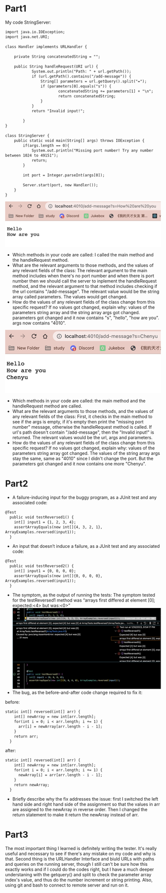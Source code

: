 # Part1
My code StringServer:
```
import java.io.IOException;
import java.net.URI;

class Handler implements URLHandler {

    private String concatenatedString = "";

    public String handleRequest(URI url) {
            System.out.println("Path: " + url.getPath());
            if (url.getPath().contains("/add-message")) {
                String[] parameters = url.getQuery().split("=");
                if (parameters[0].equals("s")) {
                        concatenatedString += parameters[1] + "\n";
                        return concatenatedString;
                }
            }
            return "Invalid input!";

        }
}

class StringServer {
    public static void main(String[] args) throws IOException {
        if(args.length == 0){
            System.out.println("Missing port number! Try any number between 1024 to 49151");
            return;
        }

        int port = Integer.parseInt(args[0]);

        Server.start(port, new Handler());
    }
}
```

![Image](lab2-1.png)
* Which methods in your code are called: I called the main method and the handleRequest method.
* What are the relevant arguments to those methods, and the values of any relevant fields of the class: The relevant argument to the main method includes when there's no port number and when there is port number then we should call the server to inplement the handleRequest method, and the relevant argument to that method includes checking if the url contains "/add-message". The relevant value would be the string array called parameters. The values would get changed.
* How do the values of any relevant fields of the class change from this specific request? If no values got changed, explain why: values of the parameters string array and the string array args got changed. parameters got changed and it now contains "s", "hello", "how are you". args now contains "4010".

![Image](lab2-2.png)
* Which methods in your code are called: the main method and the handleRequest method are called.
* What are the relevant arguments to those methods, and the values of any relevant fields of the class: First, it checks in the main method to see if the args is empty, if it's empty then print the "missing port number" message, otherwise the handleRequest method is called. If url's path doesn't contain "/add-message", then the "Invalid input!" is returned. The relevant values would be the url, args and parameters.
* How do the values of any relevant fields of the class change from this specific request? If no values got changed, explain why: values of the parameters string array got changed. The values of the string array args stay the same, same as "4010" since I didn't change the port. But the parameters got changed and it now contains one more "Chenyu".

# Part2
* A failure-inducing input for the buggy program, as a JUnit test and any associated code:
```
@Test
  public void testReversed1() {
    int[] input1 = {1, 2, 3, 4};
    assertArrayEquals(new int[]{4, 3, 2, 1}, ArrayExamples.reversed(input1));
  }
```
* An input that doesn’t induce a failure, as a JUnit test and any associated code:
```
@Test
  public void testReversed2() {
    int[] input1 = {0, 0, 0, 0};
    assertArrayEquals(new int[]{0, 0, 0, 0}, ArrayExamples.reversed(input1));
  }
```
* The symptom, as the output of running the tests: The symptom tested for the testReversed1 method was “arrays first differed at element [0]; expected:<4> but was:<0>”
![Image](lab2-3.png)
* The bug, as the before-and-after code change required to fix it: 

before:
```
static int[] reversed(int[] arr) {
    int[] newArray = new int[arr.length];
    for(int i = 0; i < arr.length; i += 1) {
      arr[i] = newArray[arr.length - i - 1];
    }
    return arr;
  }
```
after:
```
static int[] reversed(int[] arr) {
    int[] newArray = new int[arr.length];
    for(int i = 0; i < arr.length; i += 1) {
      newArray[i] = arr[arr.length - i - 1];
    }
    return newArray;
  }
```
* Briefly describe why the fix addresses the issue: first I switched the left hand side and right hand side of the assignment so that the values in arr are assigned to the newArray in reverse order. Then I changed the return statement to make it return the newArray instead of arr. 
 
# Part3
The most important thing I learned is definitely writing the tester. It's really useful and necessary to see if there's any mistake on my code and why is that. Second thing is the URLHandler Interface and biuld URLs with paths and queries on the running server, though I still can't be sure how this exactly works and if I could do the codes right, but I have a much deeper understaning with the getquery() and split to check the parameter array index's value, and thus do the number increment or string printing. Also, using git and bash to connect to remote server and run on it.
